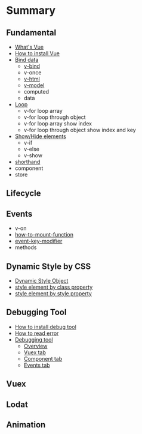 # Summary

## Fundamental

* [What's Vue](README.md)
* [How to install Vue](chapter1.md)
* [Bind data](bind-value.md)
  * [v-bind](bind-value/v-bind.md)
  * v-once
  * [v-html](bind-value/v-html.md)
  * [v-model](bind-value/v-model.md)
  * computed
  * data
* [Loop](v-for.md)
  * v-for loop array
  * v-for loop through object
  * v-for loop array show index
  * v-for loop through object show index and key
* [Show/Hide elements](inter.md)
  * v-if
  * v-else
  * v-show
* [shorthand](shorthand.md)
* component
* store

## Lifecycle

## Events

* v-on
* [how-to-mount-function](how-to-mount-function.md)
* [event-key-modifier](event-key-modifier.md)
* methods

## Dynamic Style by CSS

* [Dynamic Style Object](dynamic-style-object.md)
* [style element by class property](v-bindclass.md)
* [style element by style property](how-to-style-control.md)

## Debugging Tool

* [How to install debug tool](debugging-tool/how-to-install-debug-tool.md)
* [How to read error](debugging-tool/how-to-read-error.md)
* [Debugging tool](debugging-tool/debugging-tool-overview.md)
  * [Overview](debugging-tool/debugging-tool-overview/overview.md)
  * [Vuex tab](debugging-tool/debugging-tool-overview/vuex-tab.md)
  * [Component tab](debugging-tool/debugging-tool-overview/component-tab.md)
  * [Events tab](debugging-tool/debugging-tool-overview/events-tab.md)

## Vuex

## Lodat

## Animation

